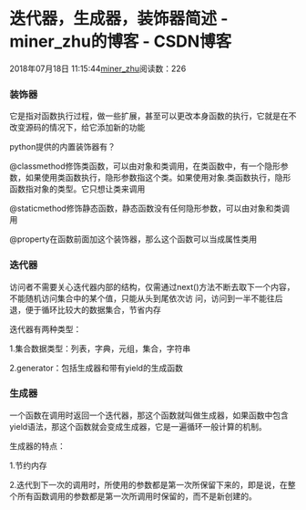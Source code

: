 # 迭代器，生成器，装饰器简述 - miner_zhu的博客 - CSDN博客





2018年07月18日 11:15:44[miner_zhu](https://me.csdn.net/miner_zhu)阅读数：226








### 装饰器

它是指对函数执行过程，做一些扩展，甚至可以更改本身函数的执行，它就是在不改变源码的情况下，给它添加新的功能



python提供的内置装饰器有？

@classmethod修饰类函数，可以由对象和类调用，在类函数中，有一个隐形参数，如果使用类函数执行，隐形参数指这个类。如果使用对象.类函数执行，隐形函数指对象的类型。它只想让类来调用

@staticmethod修饰静态函数，静态函数没有任何隐形参数，可以由对象和类调用

@property在函数前面加这个装饰器，那么这个函数可以当成属性类用



### 迭代器

访问者不需要关心迭代器内部的结构，仅需通过next()方法不断去取下一个内容，不能随机访问集合中的某个值，只能从头到尾依次访 问，访问到一半不能往后退，便于循环比较大的数据集合，节省内存

迭代器有两种类型：

1.集合数据类型：列表，字典，元组，集合，字符串

2.generator：包括生成器和带有yield的生成函数



### 生成器

一个函数在调用时返回一个迭代器，那这个函数就叫做生成器，如果函数中包含yield语法，那这个函数就会变成生成器，它是一遍循环一般计算的机制。

生成器的特点：

1.节约内存

2.迭代到下一次的调用时，所使用的参数都是第一次所保留下来的，即是说，在整个所有函数调用的参数都是第一次所调用时保留的，而不是新创建的。



